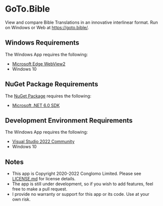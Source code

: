 # GoTo.Bible
View and compare Bible Translations in an innovative interlinear format. Run on Windows or Web at https://goto.bible/.

## Windows Requirements

The Windows App requires the following:
 * [Microsoft Edge WebView2](https://developer.microsoft.com/en-us/microsoft-edge/webview2/)
 * Windows 10

## NuGet Package Requirements

The [NuGet Package](https://www.nuget.org/packages/GoToBible.Model/) requires the following:
 * [Microsoft .NET 6.0 SDK](https://dotnet.microsoft.com/download/dotnet/6.0)


## Development Environment Requirements

The Windows App requires the following:
 * [Visual Studio 2022 Community](https://visualstudio.microsoft.com/downloads/)
 * Windows 10

## Notes
 * This app is Copyright 2020-2022 Conglomo Limited. Please see [LICENSE.md](LICENSE.md) for license details.
 * The app is still under development, so if you wish to add features, feel free to make a pull request.
 * I provide no warranty or support for this app or its code. Use at your own risk.
